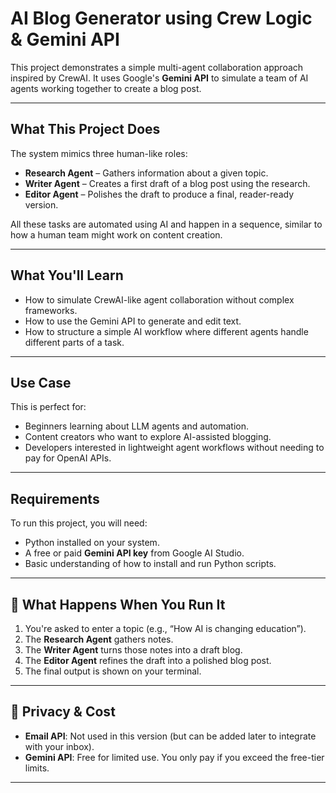 

# AI Blog Generator using Crew Logic & Gemini API

This project demonstrates a simple multi-agent collaboration approach inspired by CrewAI. It uses Google's **Gemini API** to simulate a team of AI agents working together to create a blog post.

---

## What This Project Does

The system mimics three human-like roles:

* **Research Agent** – Gathers information about a given topic.
* **Writer Agent** – Creates a first draft of a blog post using the research.
* **Editor Agent** – Polishes the draft to produce a final, reader-ready version.

All these tasks are automated using AI and happen in a sequence, similar to how a human team might work on content creation.

---

##  What You'll Learn

* How to simulate CrewAI-like agent collaboration without complex frameworks.
* How to use the Gemini API to generate and edit text.
* How to structure a simple AI workflow where different agents handle different parts of a task.

---

## Use Case

This is perfect for:

* Beginners learning about LLM agents and automation.
* Content creators who want to explore AI-assisted blogging.
* Developers interested in lightweight agent workflows without needing to pay for OpenAI APIs.

---

## Requirements

To run this project, you will need:

* Python installed on your system.
* A free or paid **Gemini API key** from Google AI Studio.
* Basic understanding of how to install and run Python scripts.

---

## 🧪 What Happens When You Run It

1. You're asked to enter a topic (e.g., “How AI is changing education”).
2. The **Research Agent** gathers notes.
3. The **Writer Agent** turns those notes into a draft blog.
4. The **Editor Agent** refines the draft into a polished blog post.
5. The final output is shown on your terminal.

---

## 🔐 Privacy & Cost

* **Email API**: Not used in this version (but can be added later to integrate with your inbox).
* **Gemini API**: Free for limited use. You only pay if you exceed the free-tier limits.

---




